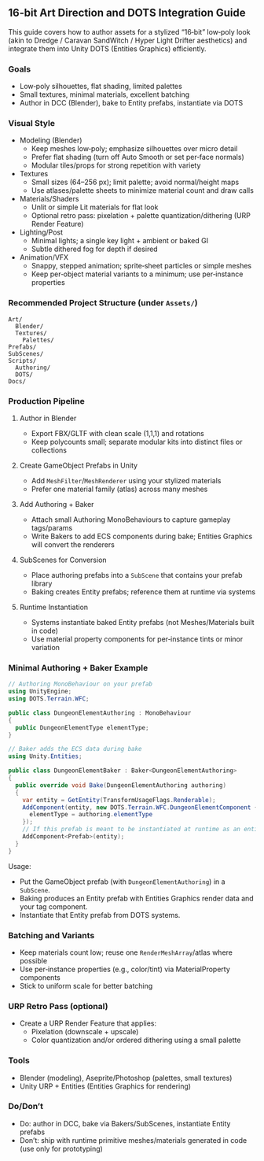 ## 16‑bit Art Direction and DOTS Integration Guide

This guide covers how to author assets for a stylized “16‑bit” low‑poly look (akin to Dredge / Caravan SandWitch / Hyper Light Drifter aesthetics) and integrate them into Unity DOTS (Entities Graphics) efficiently.

### Goals
- Low‑poly silhouettes, flat shading, limited palettes
- Small textures, minimal materials, excellent batching
- Author in DCC (Blender), bake to Entity prefabs, instantiate via DOTS

### Visual Style
- Modeling (Blender)
  - Keep meshes low‑poly; emphasize silhouettes over micro detail
  - Prefer flat shading (turn off Auto Smooth or set per‑face normals)
  - Modular tiles/props for strong repetition with variety
- Textures
  - Small sizes (64–256 px); limit palette; avoid normal/height maps
  - Use atlases/palette sheets to minimize material count and draw calls
- Materials/Shaders
  - Unlit or simple Lit materials for flat look
  - Optional retro pass: pixelation + palette quantization/dithering (URP Render Feature)
- Lighting/Post
  - Minimal lights; a single key light + ambient or baked GI
  - Subtle dithered fog for depth if desired
- Animation/VFX
  - Snappy, stepped animation; sprite‑sheet particles or simple meshes
  - Keep per‑object material variants to a minimum; use per‑instance properties

### Recommended Project Structure (under `Assets/`)

```
Art/
  Blender/
  Textures/
    Palettes/
Prefabs/
SubScenes/
Scripts/
  Authoring/
  DOTS/
Docs/
```

### Production Pipeline
1) Author in Blender
   - Export FBX/GLTF with clean scale (1,1,1) and rotations
   - Keep polycounts small; separate modular kits into distinct files or collections

2) Create GameObject Prefabs in Unity
   - Add `MeshFilter`/`MeshRenderer` using your stylized materials
   - Prefer one material family (atlas) across many meshes

3) Add Authoring + Baker
   - Attach small Authoring MonoBehaviours to capture gameplay tags/params
   - Write Bakers to add ECS components during bake; Entities Graphics will convert the renderers

4) SubScenes for Conversion
   - Place authoring prefabs into a `SubScene` that contains your prefab library
   - Baking creates Entity prefabs; reference them at runtime via systems

5) Runtime Instantiation
   - Systems instantiate baked Entity prefabs (not Meshes/Materials built in code)
   - Use material property components for per‑instance tints or minor variation

### Minimal Authoring + Baker Example

```csharp
// Authoring MonoBehaviour on your prefab
using UnityEngine;
using DOTS.Terrain.WFC;

public class DungeonElementAuthoring : MonoBehaviour
{
  public DungeonElementType elementType;
}

// Baker adds the ECS data during bake
using Unity.Entities;

public class DungeonElementBaker : Baker<DungeonElementAuthoring>
{
  public override void Bake(DungeonElementAuthoring authoring)
  {
    var entity = GetEntity(TransformUsageFlags.Renderable);
    AddComponent(entity, new DOTS.Terrain.WFC.DungeonElementComponent {
      elementType = authoring.elementType
    });
    // If this prefab is meant to be instantiated at runtime as an entity prefab:
    AddComponent<Prefab>(entity);
  }
}
```

Usage:
- Put the GameObject prefab (with `DungeonElementAuthoring`) in a `SubScene`.
- Baking produces an Entity prefab with Entities Graphics render data and your tag component.
- Instantiate that Entity prefab from DOTS systems.

### Batching and Variants
- Keep materials count low; reuse one `RenderMeshArray`/atlas where possible
- Use per‑instance properties (e.g., color/tint) via MaterialProperty components
- Stick to uniform scale for better batching

### URP Retro Pass (optional)
- Create a URP Render Feature that applies:
  - Pixelation (downscale + upscale)
  - Color quantization and/or ordered dithering using a small palette

### Tools
- Blender (modeling), Aseprite/Photoshop (palettes, small textures)
- Unity URP + Entities (Entities Graphics for rendering)

### Do/Don’t
- Do: author in DCC, bake via Bakers/SubScenes, instantiate Entity prefabs
- Don’t: ship with runtime primitive meshes/materials generated in code (use only for prototyping)


